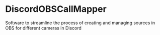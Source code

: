 # DiscordOBSCallMapper
Software to streamline the process of creating and managing sources in OBS for different cameras in Discord
